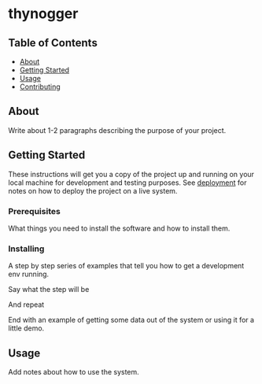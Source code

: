 # thynogger

## Table of Contents
+ [About](#about)
+ [Getting Started](#getting_started)
+ [Usage](#usage)
+ [Contributing](./CONTRIBUTING.md)

## About <a name = "about"></a>
Write about 1-2 paragraphs describing the purpose of your project.

## Getting Started <a name = "getting_started"></a>
These instructions will get you a copy of the project up and running on your local machine for development and testing purposes. See [deployment](#deployment) for notes on how to deploy the project on a live system.

### Prerequisites

What things you need to install the software and how to install them.


### Installing

A step by step series of examples that tell you how to get a development env running.

Say what the step will be

And repeat


End with an example of getting some data out of the system or using it for a little demo.

## Usage <a name = "usage"></a>

Add notes about how to use the system.